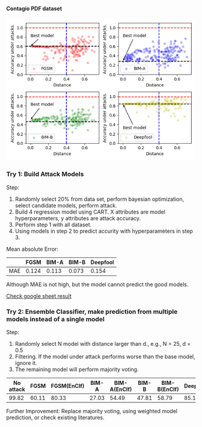 
#### Contagio PDF dataset

![Contagio PDF](https://github.com/ai-se/Patrick_Rui/blob/master/Rui/contagiopdf_gower_distance_update.png)


### Try 1: Build Attack Models

Step:
1. Randomly select 20% from data set, perform bayesian optimization, select candidate models, perform attack.
2. Build 4 regression model using CART. X attributes are model hyperparameters, y attributes are attack accuracy.
3. Perform step 1 with all dataset.
4. Using models in step 2 to predict accurity with hyperparameters in step 3.


Mean absolute Error:

|     | FGSM  | BIM-A | BIM-B | Deepfool |
|-----|-------|-------|-------|----------|
| MAE | 0.124 | 0.113 | 0.073 | 0.154    |

Although MAE is not high, but the model cannot predict the good models.

[Check google sheet result](https://docs.google.com/spreadsheets/d/1SFNE91dLiVDEsyoMQKWICraivF5PNyIhTbL7uDqxRxM/edit#gid=0)



### Try 2: Ensemble Classifier, make prediction from multiple models instead of a single model

Step:
1. Randomly select N model with distance larger than d., e.g., N = 25, d = 0.5
2. Filtering. If the model under attack performs worse than the base model, ignore it.
3. The remaining model will perform majority voting.

| No attack | FGSM  | FGSM(EnClf) | BIM-A | BIM-A(EnClf) | BIM-B | BIM-B(EnClf) | Deepfool | Deepfool(Enclf) |
|-----------|-------|-------------|-------|--------------|-------|--------------|----------|-----------------|
| 99.82     | 60.11 | 80.33       | 27.03 | 54.49        | 47.81 | 58.79        | 85.19    | 90.87           |

Further Improvement:
Replace majority voting, using weighted model prediction, or check existing literatures.
